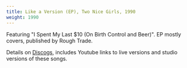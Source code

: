 ```yaml
---
title: Like a Version (EP), Two Nice Girls, 1990
weight: 1990
---
```

Featuring "I Spent My Last $10 (On Birth Control and Beer)". EP mostly covers,
published by Rough Trade.

Details on [Discogs](https://www.discogs.com/Two-Nice-Girls-Like-A-Version/master/217851),
includes Youtube links to live versions and studio versions of these songs.
